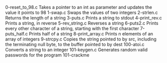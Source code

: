 0-reset_to_98.c	Takes a pointer to an int as parameter and updates the value it points to 98
1-swap.c	Swaps the values of two integers
2-strlen.c	Returns the length of a string
3-puts.c	Prints a string to stdout
4-print_rev.c	Prints a string, in reverse
5-rev_string.c	Reverses a string
6-puts2.c	Prints every other character of a string, starting with the first character
7-puts_half.c	Prints half of a string
8-print_array.c	Prints n elements of an array of integers
9-strcpy.c	Copies the string pointed to by src, including the terminating null byte, to the buffer pointed to by dest
100-atoi.c	Converts a string to an integer
101-keygen.c	Generates random valid passwords for the program 101-crackme
